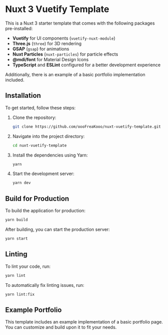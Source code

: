 # Nuxt 3 Vuetify Template

This is a Nuxt 3 starter template that comes with the following packages pre-installed:

- **Vuetify** for UI components (`vuetify-nuxt-module`)
- **Three.js** (`three`) for 3D rendering
- **GSAP** (`gsap`) for animations
- **Nuxt Particles** (`nuxt-particles`) for particle effects
- **@mdi/font** for Material Design Icons
- **TypeScript** and **ESLint** configured for a better development experience

Additionally, there is an example of a basic portfolio implementation included.

## Installation

To get started, follow these steps:

1. Clone the repository:

   ```bash
   git clone https://github.com/oooFreaKooo/nuxt-vuetify-template.git
   ```

2. Navigate into the project directory:

   ```bash
   cd nuxt-vuetify-template
   ```

3. Install the dependencies using Yarn:

   ```bash
   yarn
   ```

4. Start the development server:

   ```bash
   yarn dev
   ```

## Build for Production

To build the application for production:

```bash
yarn build
```

After building, you can start the production server:

```bash
yarn start
```

## Linting

To lint your code, run:

```bash
yarn lint
```

To automatically fix linting issues, run:

```bash
yarn lint:fix
```

## Example Portfolio

This template includes an example implementation of a basic portfolio page. You can customize and build upon it to fit your needs.
